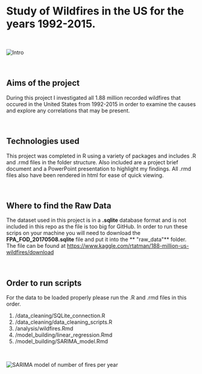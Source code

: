 # Study of Wildfires in the US for the years 1992-2015.

<br>

![Intro](https://github.com/NickCunnington/final_project_nick/blob/master/plots/wildfires.PNG)

<br>

## Aims of the project

During this project I investigated all 1.88 million recorded wildfires that occured in the United States from 1992-2015 in order to examine the causes and explore any correlations that may be present.

<br>

## Technologies used

This project was completed in R using a variety of packages and includes .R and .rmd files in the folder structure.  Also included are a project brief document and a PowerPoint presentation to highlight my findings.  All .rmd files also have been rendered in html for ease of quick viewing.

<br>

## Where to find the Raw Data

The dataset used in this project is in a **.sqlite** database format and is not included in this repo as the file is too big for GitHub.  In order to run these scrips on your machine you will need to download the **FPA_FOD_20170508.sqlite** file and put it into the **
"raw_data"** folder.  The file can be found at <url>https://www.kaggle.com/rtatman/188-million-us-wildfires/download</url>

<br>

## Order to run scripts

For the data to be loaded properly please run the .R and .rmd files in this order.

1) /data_cleaning/SQLite_connection.R
2) /data_cleaning/data_cleaning_scripts.R
3) /analysis/wildfires.Rmd
4) /model_building/linear_regression.Rmd
5) /model_building/SARIMA_model.Rmd


<br>

![SARIMA model of number of fires per year](https://github.com/NickCunnington/final_project_nick/blob/master/plots/model_plots/sarima.png)
